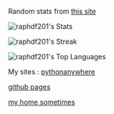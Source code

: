 Random stats from [this site](https://gh-stats-gen.vercel.app/)

![raphdf201's Stats](https://github-readme-stats.vercel.app/api?username=raphdf201&theme=dark&show_icons=true&hide_border=true&count_private=true)

![raphdf201's Streak](https://github-readme-streak-stats.herokuapp.com/?user=raphdf201&theme=dark&hide_border=true)

![raphdf201's Top Languages](https://github-readme-stats.vercel.app/api/top-langs/?username=raphdf201&theme=dark&show_icons=true&hide_border=true&layout=compact)

My sites :
[pythonanywhere](https://raphdf201.pythonanywhere.com/)

[github pages](https://raphdf201.github.io/)

[my home sometimes](https://raphdf.ddns.net)
